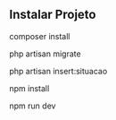 ## Instalar Projeto
<p>composer install</p>
<p>php artisan migrate</p>
<p>php artisan insert:situacao</p>
<p>npm install</p>
<p>npm run dev</p>